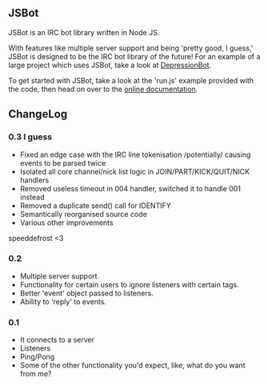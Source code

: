 ## JSBot

JSBot is an IRC bot library written in Node JS.

With features like multiple server support and being 'pretty good, I guess,' 
JSBot is designed to be the IRC bot library of the future! For an example of a
large project which uses JSBot, take a look at 
[DepressionBot](http://github.com/reality/depressionbot/ "DepressionBot").

To get started with JSBot, take a look at the 'run.js' example provided with the
code, then head on over to the 
[online documentation](https://github.com/reality/jsbot/wiki/Documentation "JSBot Docs").

## ChangeLog

### 0.3 I guess

* Fixed an edge case with the IRC line tokenisation /potentially/ causing events to be parsed twice
* Isolated all core channel/nick list logic in JOIN/PART/KICK/QUIT/NICK handlers
* Removed useless timeout in 004 handler, switched it to handle 001 instead
* Removed a duplicate send() call for IDENTIFY
* Semantically reorganised source code
* Various other improvements

speeddefrost <3

### 0.2

* Multiple server support. 
* Functionality for certain users to ignore listeners with certain tags.
* Better 'event' object passed to listeners.
* Ability to 'reply' to events.

### 0.1

* It connects to a server
* Listeners
* Ping/Pong
* Some of the other functionality you'd expect, like, what do you want from me?

